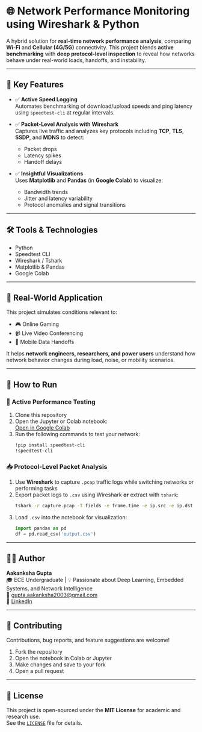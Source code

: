 # 🌐 Network Performance Monitoring using Wireshark & Python

A hybrid solution for **real-time network performance analysis**, comparing **Wi-Fi** and **Cellular (4G/5G)** connectivity. This project blends **active benchmarking** with **deep protocol-level inspection** to reveal how networks behave under real-world loads, handoffs, and instability.

---

## 🚀 Key Features

- ✅ **Active Speed Logging**  
  Automates benchmarking of download/upload speeds and ping latency using `speedtest-cli` at regular intervals.

- ✅ **Packet-Level Analysis with Wireshark**  
  Captures live traffic and analyzes key protocols including **TCP**, **TLS**, **SSDP**, and **MDNS** to detect:
  - Packet drops  
  - Latency spikes  
  - Handoff delays  

- ✅ **Insightful Visualizations**  
  Uses **Matplotlib** and **Pandas** (in **Google Colab**) to visualize:
  - Bandwidth trends  
  - Jitter and latency variability  
  - Protocol anomalies and signal transitions  

---

## 🛠️ Tools & Technologies

- Python  
- Speedtest CLI  
- Wireshark / Tshark  
- Matplotlib & Pandas  
- Google Colab  

---

## 🔬 Real-World Application

This project simulates conditions relevant to:

- 🎮 Online Gaming  
- 📹 Live Video Conferencing  
- 📡 Mobile Data Handoffs  

It helps **network engineers, researchers, and power users** understand how network behavior changes during load, noise, or mobility scenarios.

---

## 📌 How to Run

### 🧪 Active Performance Testing

1. Clone this repository  
2. Open the Jupyter or Colab notebook:  
   [Open in Google Colab](https://colab.research.google.com/)
3. Run the following commands to test your network:
   ```bash
   !pip install speedtest-cli
   !speedtest-cli
   ```

### 📥 Protocol-Level Packet Analysis

1. Use **Wireshark** to capture `.pcap` traffic logs while switching networks or performing tasks  
2. Export packet logs to `.csv` using Wireshark **or** extract with `tshark`:
   ```bash
   tshark -r capture.pcap -T fields -e frame.time -e ip.src -e ip.dst -e tcp.len -E separator=, > output.csv
   ```
3. Load `.csv` into the notebook for visualization:
   ```python
   import pandas as pd
   df = pd.read_csv('output.csv')
   ```

---

## 👩‍💻 Author

**Aakanksha Gupta**  
🎓 ECE Undergraduate | 💡 Passionate about Deep Learning, Embedded Systems, and Network Intelligence  
📧 [gupta.aakanksha2003@gmail.com](mailto:gupta.aakanksha2003@gmail.com)  
🔗 [LinkedIn](https://www.linkedin.com/in/aakanksha-gupta-b32b9b24b/)

---

## 🤝 Contributing

Contributions, bug reports, and feature suggestions are welcome!

1. Fork the repository  
2. Open the notebook in Colab or Jupyter  
3. Make changes and save to your fork  
4. Open a pull request  

---

## 📝 License

This project is open-sourced under the **MIT License** for academic and research use.  
See the [`LICENSE`](LICENSE) file for details.
